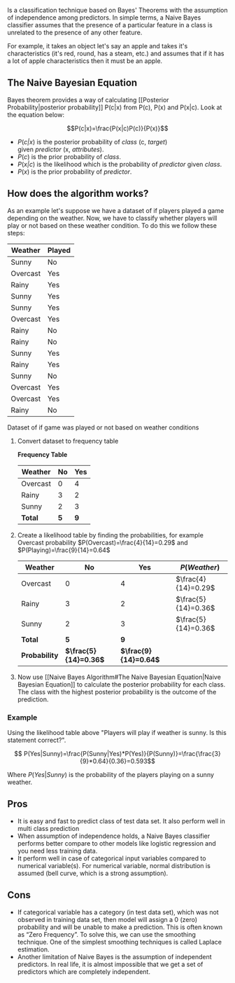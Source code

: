 Is a classification technique based on Bayes' Theorems with the assumption of independence among predictors. In simple terms, a Naive Bayes classifier assumes that the presence of a particular feature in a class is unrelated to the presence of any other feature.

For example, it takes an object let's say an apple and takes it's characteristics (it's red, round, has a steam, etc.) and assumes that if it has a lot of apple characteristics then it must be an apple.

## The Naive Bayesian Equation

Bayes theorem provides a way of calculating [[Posterior Probability|posterior probability]] P(c|x) from P(c), P(x) and P(x|c). Look at the equation below:

$$P(c|x)=\frac{P(x|c)P(c)}{P(x)}$$
-   _P_(_c|x_) is the posterior probability of _class_ (c, _target_) given _predictor_ (x, _attributes_).
-   _P_(_c_) is the prior probability of _class_.
-   _P_(_x|c_) is the likelihood which is the probability of _predictor_ given _class_.
-   _P_(_x_) is the prior probability of _predictor_.

## How does the algorithm works? 
As an example let's suppose we have a dataset of if players played a game depending on the weather. Now, we have to classify whether players will play or not based on these weather  condition. To do this we follow these steps:

Weather | Played
--------|-------------
Sunny| No |
Overcast|Yes
Rainy|Yes
Sunny|Yes
Sunny|Yes
Overcast|Yes
Rainy|No
Rainy|No
Sunny|Yes
Rainy|Yes
Sunny|No
Overcast|Yes
Overcast|Yes
Rainy|No
Dataset of if game was played or not based on weather conditions

1. Convert dataset to frequency table

	**Frequency Table**
	
	| Weather | No | Yes |
	| - | - | - |
	|Overcast|0|4|
	|Rainy|3|2|
	|Sunny|2|3|
	|**Total**|**5**|**9**|

1. Create a likelihood table by finding the probabilities, for example Overcast probability $P(Overcast)=\frac{4}{14}=0.29$  and $P(Playing)=\frac{9}{14}=0.64$ 

	|Weather|No|Yes|$P(Weather)$|
	|--------|---|-|-|
	|Overcast| 0 | 4 | $\frac{4}{14}=0.29$|
	|Rainy|3|2|$\frac{5}{14}=0.36$|
	|Sunny|2|3|$\frac{5}{14}=0.36$|
	|**Total** | **5**|**9**|
	|**Probability**|**$\frac{5}{14}=0.36$**|**$\frac{9}{14}=0.64$**||

3. Now use [[Naive Bayes Algorithm#The Naive Bayesian Equation|Naive Bayesian Equation]] to calculate the posterior probability for each class. The class with the highest posterior probability is the outcome of the prediction.


### Example
Using the likelihood table above "Players will play if weather is sunny. Is this statement correct?".

$$ P(Yes|Sunny)=\frac{P(Sunny|Yes)*P(Yes)}{P(Sunny)}=\frac{\frac{3}{9}*0.64}{0.36}=0.593$$

Where $P(Yes|Sunny)$ is the probability of the players playing on a sunny weather.

## Pros 
- It is easy and fast to predict class of test data set. It also perform well in multi class prediction
- When assumption of independence holds, a Naive Bayes classifier performs better compare to other models like logistic regression and you need less training data.
- It perform well in case of categorical input variables compared to numerical variable(s). For numerical variable, normal distribution is assumed (bell curve, which is a strong assumption).

## Cons
- If categorical variable has a category (in test data set), which was not observed in training data set, then model will assign a 0 (zero) probability and will be unable to make a prediction. This is often known as “Zero Frequency”. To solve this, we can use the smoothing technique. One of the simplest smoothing techniques is called Laplace estimation.
- Another limitation of Naive Bayes is the assumption of independent predictors. In real life, it is almost impossible that we get a set of predictors which are completely independent.

